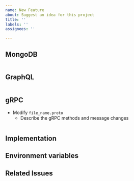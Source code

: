```yaml
---
name: New Feature
about: Suggest an idea for this project
title: ''
labels: ''
assignees: ''

---
```


## MongoDB

<!--
Describe Database schema changes 
 -->

```javascript

```

## GraphQL

<!--
Describe graphQL schema changes 
 -->

```gql
```

## gRPC

<!--
Describe gRPC methods and message changes
 -->

- Modify `file_name.proto`
  - Describe the gRPC methods and message changes

```proto
```

## Implementation

<!--
Describe the logic changes
 -->

## Environment variables

<!--
List the new/changed environment variables (using markdown list indent)
 -->

## Related Issues

<!--
URL of the related issues (using markdown list indent)
 -->

